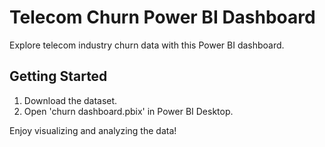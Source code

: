# Telecom Churn Power BI Dashboard

Explore telecom industry churn data with this Power BI dashboard.

## Getting Started
1. Download the dataset.
2. Open 'churn dashboard.pbix' in Power BI Desktop.

Enjoy visualizing and analyzing the data!
